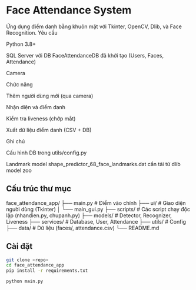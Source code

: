 # Face Attendance System

Ứng dụng điểm danh bằng khuôn mặt với Tkinter, OpenCV, Dlib, và Face Recognition.
Yêu cầu

Python 3.8+

SQL Server với DB FaceAttendanceDB đã khởi tạo (Users, Faces, Attendance)

Camera

Chức năng

Thêm người dùng mới (qua camera)

Nhận diện và điểm danh

Kiểm tra liveness (chớp mắt)

Xuất dữ liệu điểm danh (CSV + DB)

Ghi chú

Cấu hình DB trong utils/config.py

Landmark model shape_predictor_68_face_landmarks.dat cần tải từ dlib model zoo
## Cấu trúc thư mục
face_attendance_app/
├── main.py # Điểm vào chính
├── ui/ # Giao diện người dùng (Tkinter)
│ └── main_gui.py
├── scripts/ # Các script chạy độc lập (nhandien.py, chupanh.py)
├── models/ # Detector, Recognizer, Liveness
├── services/ # Database, User, Attendance
├── utils/ # Config
├── data/ # Dữ liệu (faces/, attendance.csv)
└── README.md


## Cài đặt
```bash
git clone <repo>
cd face_attendance_app
pip install -r requirements.txt

python main.py
